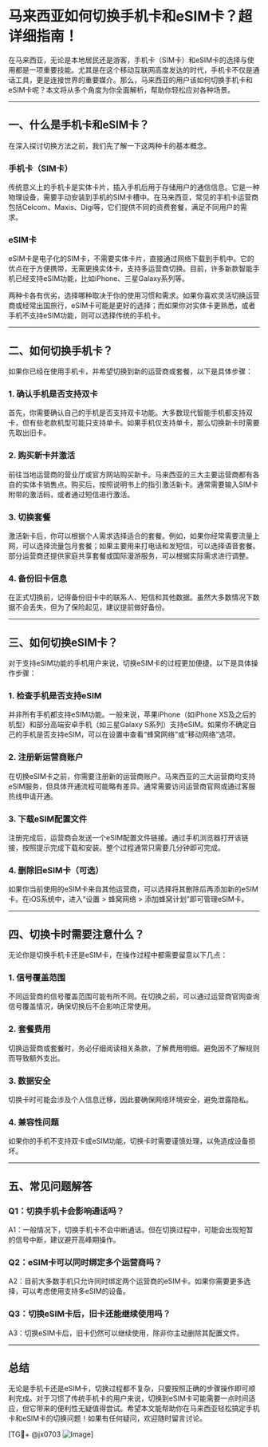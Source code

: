 # 马来西亚如何切换手机卡和eSIM卡？超详细指南！

在马来西亚，无论是本地居民还是游客，手机卡（SIM卡）和eSIM卡的选择与使用都是一项重要技能。尤其是在这个移动互联网高度发达的时代，手机卡不仅是通话工具，更是连接世界的重要媒介。那么，马来西亚的用户该如何切换手机卡和eSIM卡呢？本文将从多个角度为你全面解析，帮助你轻松应对各种场景。

---

## 一、什么是手机卡和eSIM卡？

在深入探讨切换方法之前，我们先了解一下这两种卡的基本概念。

### 手机卡（SIM卡）
传统意义上的手机卡是实体卡片，插入手机后用于存储用户的通信信息。它是一种物理设备，需要手动安装到手机的SIM卡槽中。在马来西亚，常见的手机卡运营商包括Celcom、Maxis、Digi等，它们提供不同的资费套餐，满足不同用户的需求。

### eSIM卡
eSIM卡是电子化的SIM卡，不需要实体卡片，直接通过网络下载到手机中。它的优点在于方便携带，无需更换实体卡，支持多运营商切换。目前，许多新款智能手机已经支持eSIM功能，比如iPhone、三星Galaxy系列等。

两种卡各有优劣，选择哪种取决于你的使用习惯和需求。如果你喜欢灵活切换运营商或经常出国旅行，eSIM卡可能是更好的选择；而如果你对实体卡更熟悉，或者手机不支持eSIM功能，则可以选择传统的手机卡。

---

## 二、如何切换手机卡？

如果你已经在使用手机卡，并希望切换到新的运营商或套餐，以下是具体步骤：

### 1. 确认手机是否支持双卡
首先，你需要确认自己的手机是否支持双卡功能。大多数现代智能手机都支持双卡，但有些老款机型可能只支持单卡。如果手机仅支持单卡，那么切换新卡时需要先取出旧卡。

### 2. 购买新卡并激活
前往当地运营商的营业厅或官方网站购买新卡。马来西亚的三大主要运营商都有各自的实体卡销售点。购买后，按照说明书上的指引激活新卡。通常需要输入SIM卡附带的激活码，或者通过短信进行激活。

### 3. 切换套餐
激活新卡后，你可以根据个人需求选择适合的套餐。例如，如果你经常需要流量上网，可以选择流量包月套餐；如果主要用来打电话和发短信，可以选择语音套餐。部分运营商还提供家庭共享套餐或国际漫游服务，可以根据实际需求进行调整。

### 4. 备份旧卡信息
在正式切换前，记得备份旧卡中的联系人、短信和其他数据。虽然大多数情况下数据不会丢失，但为了保险起见，建议提前做好备份。

---

## 三、如何切换eSIM卡？

对于支持eSIM功能的手机用户来说，切换eSIM卡的过程更加便捷。以下是具体操作步骤：

### 1. 检查手机是否支持eSIM
并非所有手机都支持eSIM功能。一般来说，苹果iPhone（如iPhone XS及之后的机型）和部分高端安卓手机（如三星Galaxy S系列）支持eSIM。如果你不确定自己的手机是否支持eSIM，可以在设置中查看“蜂窝网络”或“移动网络”选项。

### 2. 注册新运营商账户
在切换eSIM卡之前，你需要注册新的运营商账户。马来西亚的三大运营商均支持eSIM服务，但具体开通流程可能略有差异。通常需要访问运营商官网或通过客服热线申请开通。

### 3. 下载eSIM配置文件
注册完成后，运营商会发送一个eSIM配置文件链接。通过手机浏览器打开该链接，按照提示完成下载和安装。整个过程通常只需要几分钟即可完成。

### 4. 删除旧eSIM卡（可选）
如果你当前使用的eSIM卡来自其他运营商，可以选择将其删除后再添加新的eSIM卡。在iOS系统中，进入“设置 > 蜂窝网络 > 添加蜂窝计划”即可管理eSIM卡。

---

## 四、切换卡时需要注意什么？

无论你是切换手机卡还是eSIM卡，在操作过程中都需要留意以下几点：

### 1. 信号覆盖范围
不同运营商的信号覆盖范围可能有所不同。在切换之前，可以通过运营商官网查询信号覆盖情况，确保切换后不会影响正常使用。

### 2. 套餐费用
切换运营商或套餐时，务必仔细阅读相关条款，了解费用明细。避免因不了解规则而导致额外支出。

### 3. 数据安全
切换卡时可能会涉及个人信息迁移，因此要确保网络环境安全，避免泄露隐私。

### 4. 兼容性问题
如果你的手机不支持双卡或eSIM功能，切换卡时需要谨慎处理，以免造成设备损坏。

---

## 五、常见问题解答

### Q1：切换手机卡会影响通话吗？
A1：一般情况下，切换手机卡不会中断通话。但在切换过程中，可能会出现短暂的信号中断，建议避开高峰期操作。

### Q2：eSIM卡可以同时绑定多个运营商吗？
A2：目前大多数手机只允许同时绑定两个运营商的eSIM卡。如果你需要更多选择，可以考虑使用支持多eSIM的设备。

### Q3：切换eSIM卡后，旧卡还能继续使用吗？
A3：切换eSIM卡后，旧卡仍然可以继续使用，除非你主动删除其配置文件。

---

## 总结

无论是手机卡还是eSIM卡，切换过程都不复杂，只要按照正确的步骤操作即可顺利完成。对于习惯了传统手机卡的用户来说，切换到eSIM卡可能需要一点时间适应，但它带来的便利性无疑值得尝试。希望本文能帮助你在马来西亚轻松搞定手机卡和eSIM卡的切换问题！如果有任何疑问，欢迎随时留言讨论。

[TG💪+ @jx0703 ![Image](https://github.com/user-attachments/assets/dbca1d08-cadb-493c-b0ec-ad6f7a83f270)]